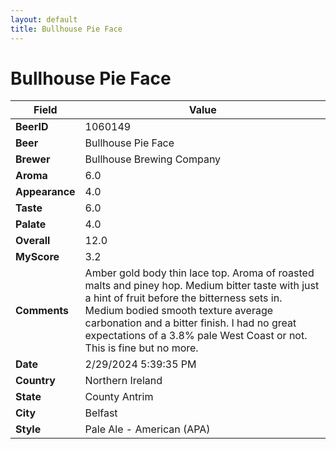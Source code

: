```yaml
---
layout: default
title: Bullhouse Pie Face
---
```


# Bullhouse Pie Face

| Field         | Value     |
|---------------|-----------|
| **BeerID** | 1060149 |
| **Beer** | Bullhouse Pie Face |
| **Brewer** | Bullhouse Brewing Company |
| **Aroma** | 6.0 |
| **Appearance** | 4.0 |
| **Taste** | 6.0 |
| **Palate** | 4.0 |
| **Overall** | 12.0 |
| **MyScore** | 3.2 |
| **Comments** | Amber gold body thin lace top. Aroma of roasted malts and piney hop. Medium bitter taste with just a hint of fruit before the bitterness sets in. Medium bodied smooth texture average carbonation and a bitter finish. I had no great expectations of a 3.8% pale West Coast or not. This is fine but no more. |
| **Date** | 2/29/2024 5:39:35 PM |
| **Country** | Northern Ireland |
| **State** | County Antrim |
| **City** | Belfast |
| **Style** | Pale Ale - American (APA) |
